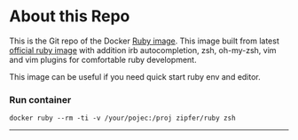 # About this Repo

This is the Git repo of the Docker [Ruby image](https://hub.docker.com/r/zipfer/ruby/).
This image built from latest [official ruby image](https://hub.docker.com/r/_/ruby/) with addition irb autocompletion, zsh, oh-my-zsh, vim and vim plugins for comfortable ruby development.

This image can be useful if you need quick start ruby env and editor.

### Run container
```
docker ruby --rm -ti -v /your/pojec:/proj zipfer/ruby zsh
```


---
